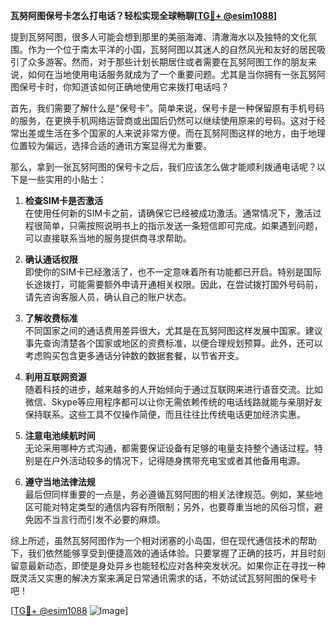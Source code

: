 **瓦努阿图保号卡怎么打电话？轻松实现全球畅聊[[TG💪+ @esim1088](https://t.me/s/esim1088)]**

提到瓦努阿图，很多人可能会想到那里的美丽海滩、清澈海水以及独特的文化氛围。作为一个位于南太平洋的小国，瓦努阿图以其迷人的自然风光和友好的居民吸引了众多游客。然而，对于那些计划长期居住或者需要在瓦努阿图工作的朋友来说，如何在当地使用电话服务就成为了一个重要问题。尤其是当你拥有一张瓦努阿图保号卡时，你知道该如何正确地使用它来拨打电话吗？

首先，我们需要了解什么是“保号卡”。简单来说，保号卡是一种保留原有手机号码的服务，在更换手机网络运营商或出国后仍然可以继续使用原来的号码。这对于经常出差或生活在多个国家的人来说非常方便。而在瓦努阿图这样的地方，由于地理位置较为偏远，选择合适的通讯方案显得尤为重要。

那么，拿到一张瓦努阿图的保号卡之后，我们应该怎么做才能顺利拨通电话呢？以下是一些实用的小贴士：

1. **检查SIM卡是否激活**  
   在使用任何新的SIM卡之前，请确保它已经被成功激活。通常情况下，激活过程很简单，只需按照说明书上的指示发送一条短信即可完成。如果遇到问题，可以直接联系当地的服务提供商寻求帮助。

2. **确认通话权限**  
   即使你的SIM卡已经激活了，也不一定意味着所有功能都已开启。特别是国际长途拨打，可能需要额外申请开通相关权限。因此，在尝试拨打国外号码前，请先咨询客服人员，确认自己的账户状态。

3. **了解收费标准**  
   不同国家之间的通话费用差异很大，尤其是在瓦努阿图这样发展中国家。建议事先查询清楚各个国家或地区的资费标准，以便合理规划预算。此外，还可以考虑购买包含更多通话分钟数的数据套餐，以节省开支。

4. **利用互联网资源**  
   随着科技的进步，越来越多的人开始倾向于通过互联网来进行语音交流。比如微信、Skype等应用程序都可以让你无需依赖传统的电话线路就能与亲朋好友保持联系。这些工具不仅操作简便，而且往往比传统电话更加经济实惠。

5. **注意电池续航时间**  
   无论采用哪种方式沟通，都需要保证设备有足够的电量支持整个通话过程。特别是在户外活动较多的情况下，记得随身携带充电宝或者其他备用电源。

6. **遵守当地法律法规**  
   最后但同样重要的一点是，务必遵循瓦努阿图的相关法律规范。例如，某些地区可能对特定类型的通信内容有所限制；另外，也要尊重当地的风俗习惯，避免因不当言行而引发不必要的麻烦。

综上所述，虽然瓦努阿图作为一个相对闭塞的小岛国，但在现代通信技术的帮助下，我们依然能够享受到便捷高效的通话体验。只要掌握了正确的技巧，并且时刻留意最新动态，即使是身处异乡也能轻松应对各种突发状况。如果你正在寻找一种既灵活又实惠的解决方案来满足日常通讯需求的话，不妨试试瓦努阿图的保号卡吧！

[[TG💪+ @esim1088](https://t.me/s/esim1088) ![Image](https://i.postimg.cc/4NQfJmqS/Snipaste-2025-05-13-00-14-12.png)]